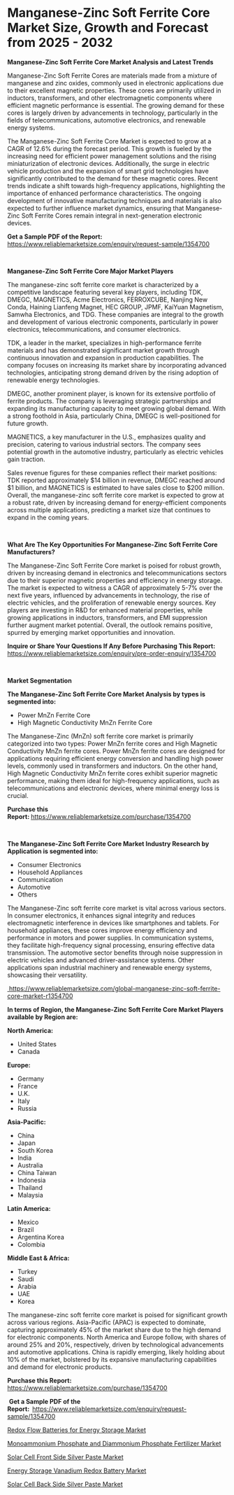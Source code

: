 <p><h1>Manganese-Zinc Soft Ferrite Core Market Size, Growth and Forecast from 2025 - 2032</h1></p><p><strong>Manganese-Zinc Soft Ferrite Core Market Analysis and Latest Trends</strong></p>
<p><p>Manganese-Zinc Soft Ferrite Cores are materials made from a mixture of manganese and zinc oxides, commonly used in electronic applications due to their excellent magnetic properties. These cores are primarily utilized in inductors, transformers, and other electromagnetic components where efficient magnetic performance is essential. The growing demand for these cores is largely driven by advancements in technology, particularly in the fields of telecommunications, automotive electronics, and renewable energy systems.</p><p>The Manganese-Zinc Soft Ferrite Core Market is expected to grow at a CAGR of 12.6% during the forecast period. This growth is fueled by the increasing need for efficient power management solutions and the rising miniaturization of electronic devices. Additionally, the surge in electric vehicle production and the expansion of smart grid technologies have significantly contributed to the demand for these magnetic cores. Recent trends indicate a shift towards high-frequency applications, highlighting the importance of enhanced performance characteristics. The ongoing development of innovative manufacturing techniques and materials is also expected to further influence market dynamics, ensuring that Manganese-Zinc Soft Ferrite Cores remain integral in next-generation electronic devices.</p></p>
<p><strong>Get a Sample PDF of the Report:&nbsp;</strong> <a href="https://www.reliablemarketsize.com/enquiry/request-sample/1354700?utm_campaign=1833&utm_medium=2&utm_source=Github&utm_content=ia&utm_term=03042025&utm_id=manganese-zinc-soft-ferrite-core">https://www.reliablemarketsize.com/enquiry/request-sample/1354700</a></p>
<p>&nbsp;</p>
<p><strong>Manganese-Zinc Soft Ferrite Core Major Market Players</strong></p>
<p><p>The manganese-zinc soft ferrite core market is characterized by a competitive landscape featuring several key players, including TDK, DMEGC, MAGNETICS, Acme Electronics, FERROXCUBE, Nanjing New Conda, Haining Lianfeng Magnet, HEC GROUP, JPMF, KaiYuan Magnetism, Samwha Electronics, and TDG. These companies are integral to the growth and development of various electronic components, particularly in power electronics, telecommunications, and consumer electronics.</p><p>TDK, a leader in the market, specializes in high-performance ferrite materials and has demonstrated significant market growth through continuous innovation and expansion in production capabilities. The company focuses on increasing its market share by incorporating advanced technologies, anticipating strong demand driven by the rising adoption of renewable energy technologies.</p><p>DMEGC, another prominent player, is known for its extensive portfolio of ferrite products. The company is leveraging strategic partnerships and expanding its manufacturing capacity to meet growing global demand. With a strong foothold in Asia, particularly China, DMEGC is well-positioned for future growth.</p><p>MAGNETICS, a key manufacturer in the U.S., emphasizes quality and precision, catering to various industrial sectors. The company sees potential growth in the automotive industry, particularly as electric vehicles gain traction.</p><p>Sales revenue figures for these companies reflect their market positions: TDK reported approximately $14 billion in revenue, DMEGC reached around $1 billion, and MAGNETICS is estimated to have sales close to $200 million. Overall, the manganese-zinc soft ferrite core market is expected to grow at a robust rate, driven by increasing demand for energy-efficient components across multiple applications, predicting a market size that continues to expand in the coming years.</p></p>
<p>&nbsp;</p>
<p><strong>What Are The Key Opportunities For Manganese-Zinc Soft Ferrite Core Manufacturers?</strong></p>
<p><p>The Manganese-Zinc Soft Ferrite Core market is poised for robust growth, driven by increasing demand in electronics and telecommunications sectors due to their superior magnetic properties and efficiency in energy storage. The market is expected to witness a CAGR of approximately 5-7% over the next five years, influenced by advancements in technology, the rise of electric vehicles, and the proliferation of renewable energy sources. Key players are investing in R&D for enhanced material properties, while growing applications in inductors, transformers, and EMI suppression further augment market potential. Overall, the outlook remains positive, spurred by emerging market opportunities and innovation.</p></p>
<p><strong>Inquire or Share Your Questions If Any Before Purchasing This Report:</strong> <a href="https://www.reliablemarketsize.com/enquiry/pre-order-enquiry/1354700?utm_campaign=1833&utm_medium=2&utm_source=Github&utm_content=ia&utm_term=03042025&utm_id=manganese-zinc-soft-ferrite-core">https://www.reliablemarketsize.com/enquiry/pre-order-enquiry/1354700</a></p>
<p>&nbsp;</p>
<p><strong>Market Segmentation</strong></p>
<p><strong>The Manganese-Zinc Soft Ferrite Core Market Analysis by types is segmented into:</strong></p>
<p><ul><li>Power MnZn Ferrite Core</li><li>High Magnetic Conductivity MnZn Ferrite Core</li></ul></p>
<p><p>The Manganese-Zinc (MnZn) soft ferrite core market is primarily categorized into two types: Power MnZn ferrite cores and High Magnetic Conductivity MnZn ferrite cores. Power MnZn ferrite cores are designed for applications requiring efficient energy conversion and handling high power levels, commonly used in transformers and inductors. On the other hand, High Magnetic Conductivity MnZn ferrite cores exhibit superior magnetic performance, making them ideal for high-frequency applications, such as telecommunications and electronic devices, where minimal energy loss is crucial.</p></p>
<p><strong>Purchase this Report:&nbsp;</strong><a href="https://www.reliablemarketsize.com/purchase/1354700?utm_campaign=1833&utm_medium=2&utm_source=Github&utm_content=ia&utm_term=03042025&utm_id=manganese-zinc-soft-ferrite-core">https://www.reliablemarketsize.com/purchase/1354700</a></p>
<p>&nbsp;</p>
<p><strong>The Manganese-Zinc Soft Ferrite Core Market Industry Research by Application is segmented into:</strong></p>
<p><ul><li>Consumer Electronics</li><li>Household Appliances</li><li>Communication</li><li>Automotive</li><li>Others</li></ul></p>
<p><p>The Manganese-Zinc soft ferrite core market is vital across various sectors. In consumer electronics, it enhances signal integrity and reduces electromagnetic interference in devices like smartphones and tablets. For household appliances, these cores improve energy efficiency and performance in motors and power supplies. In communication systems, they facilitate high-frequency signal processing, ensuring effective data transmission. The automotive sector benefits through noise suppression in electric vehicles and advanced driver-assistance systems. Other applications span industrial machinery and renewable energy systems, showcasing their versatility.</p></p>
<p><a href="https://www.reliablemarketsize.com/global-manganese-zinc-soft-ferrite-core-market-r1354700?utm_campaign=1833&utm_medium=2&utm_source=Github&utm_content=ia&utm_term=03042025&utm_id=manganese-zinc-soft-ferrite-core">&nbsp;https://www.reliablemarketsize.com/global-manganese-zinc-soft-ferrite-core-market-r1354700</a></p>
<p><strong>In terms of Region, the Manganese-Zinc Soft Ferrite Core Market Players available by Region are:</strong></p>
<p>
    <p> <strong> North America: </strong>
        <ul>
            <li>United States</li>
            <li>Canada</li>
        </ul>
        </p> 
    <p> <strong> Europe: </strong>
        <ul>
            <li>Germany</li>
            <li>France</li>
            <li>U.K.</li>
            <li>Italy</li>
            <li>Russia</li>
        </ul>
        </p> 
    <p> <strong> Asia-Pacific: </strong>
        <ul>
            <li>China</li>
            <li>Japan</li>
            <li>South Korea</li>
            <li>India</li>
            <li>Australia</li>
            <li>China Taiwan</li>
            <li>Indonesia</li>
            <li>Thailand</li>
            <li>Malaysia</li>
        </ul>
        </p> 
    <p> <strong> Latin America: </strong>
        <ul>
            <li>Mexico</li>
            <li>Brazil</li>
            <li>Argentina Korea</li>
            <li>Colombia</li>
        </ul>
        </p> 
    <p> <strong> Middle East & Africa: </strong>
        <ul>
            <li>Turkey</li>
            <li>Saudi</li>
            <li>Arabia</li>
            <li>UAE</li>
            <li>Korea</li>
        </ul>
    </p>
    </p>
<p><p>The manganese-zinc soft ferrite core market is poised for significant growth across various regions. Asia-Pacific (APAC) is expected to dominate, capturing approximately 45% of the market share due to the high demand for electronic components. North America and Europe follow, with shares of around 25% and 20%, respectively, driven by technological advancements and automotive applications. China is rapidly emerging, likely holding about 10% of the market, bolstered by its expansive manufacturing capabilities and demand for electronic products.</p></p>
<p><strong>Purchase this Report: </strong><a href="https://www.reliablemarketsize.com/purchase/1354700?utm_campaign=1833&utm_medium=2&utm_source=Github&utm_content=ia&utm_term=03042025&utm_id=manganese-zinc-soft-ferrite-core">https://www.reliablemarketsize.com/purchase/1354700</a></p>
<p>&nbsp;<strong>Get a Sample PDF of the Report:&nbsp;&nbsp;</strong><a href="https://www.reliablemarketsize.com/enquiry/request-sample/1354700?utm_campaign=1833&utm_medium=2&utm_source=Github&utm_content=ia&utm_term=03042025&utm_id=manganese-zinc-soft-ferrite-core">https://www.reliablemarketsize.com/enquiry/request-sample/1354700</a></p>
<p><strong></strong></p>
<p><p><a href="https://github.com/nsmifidget3/Market-Research-Report-List-1/blob/main/redox-flow-batteries-for-energy-storage-market.md?utm_campaign=1833&utm_medium=2&utm_source=Github&utm_content=ia&utm_term=03042025&utm_id=manganese-zinc-soft-ferrite-core">Redox Flow Batteries for Energy Storage Market</a></p><p><a href="https://github.com/lotoahshaiek/Market-Research-Report-List-1/blob/main/monoammonium-phosphate-and-diammonium-phosphate-fertilizer-market.md?utm_campaign=1833&utm_medium=2&utm_source=Github&utm_content=ia&utm_term=03042025&utm_id=manganese-zinc-soft-ferrite-core">Monoammonium Phosphate and Diammonium Phosphate Fertilizer Market</a></p><p><a href="https://github.com/muskoaizahfi/Market-Research-Report-List-1/blob/main/solar-cell-front-side-silver-paste-market.md?utm_campaign=1833&utm_medium=2&utm_source=Github&utm_content=ia&utm_term=03042025&utm_id=manganese-zinc-soft-ferrite-core">Solar Cell Front Side Silver Paste Market</a></p><p><a href="https://github.com/orlinvisonju/Market-Research-Report-List-1/blob/main/energy-storage-vanadium-redox-battery-market.md?utm_campaign=1833&utm_medium=2&utm_source=Github&utm_content=ia&utm_term=03042025&utm_id=manganese-zinc-soft-ferrite-core">Energy Storage Vanadium Redox Battery Market</a></p><p><a href="https://github.com/motosyuliq/Market-Research-Report-List-1/blob/main/solar-cell-back-side-silver-paste-market.md?utm_campaign=1833&utm_medium=2&utm_source=Github&utm_content=ia&utm_term=03042025&utm_id=manganese-zinc-soft-ferrite-core">Solar Cell Back Side Silver Paste Market</a></p></p>